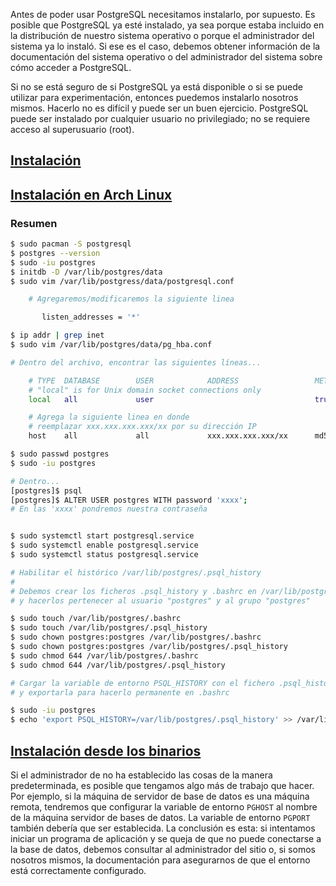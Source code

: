 Antes de poder usar PostgreSQL necesitamos instalarlo, por supuesto. Es posible que PostgreSQL ya esté instalado, ya sea porque estaba incluido en la distribución de nuestro sistema operativo o porque el administrador del sistema ya lo instaló. Si ese es el caso, debemos obtener información de la documentación del sistema operativo o del administrador del sistema sobre cómo acceder a PostgreSQL.

Si no se está seguro de si PostgreSQL ya está disponible o si se puede utilizar para experimentación, entonces puedemos instalarlo nosotros mismos. Hacerlo no es difícil y puede ser un buen ejercicio. PostgreSQL puede ser instalado por cualquier usuario no privilegiado; no se requiere acceso al superusuario (root).

## [Instalación](https://www.postgresql.org/download/)
## [Instalación en Arch Linux](https://dev.to/ojoshuacg/postgres-en-arch-linux-332)
### Resumen
```bash
$ sudo pacman -S postgresql
$ postgres --version
$ sudo -iu postgres
$ initdb -D /var/lib/postgres/data
$ sudo vim /var/lib/postgress/data/postgresql.conf

    # Agregaremos/modificaremos la siguiente linea

       listen_addresses = '*'

$ ip addr | grep inet
$ sudo vim /var/lib/postgres/data/pg_hba.conf

# Dentro del archivo, encontrar las siguientes líneas...

    # TYPE  DATABASE        USER            ADDRESS                 METHOD
    # "local" is for Unix domain socket connections only
    local   all             user                                    trust

    # Agrega la siguiente linea en donde
    # reemplazar xxx.xxx.xxx.xxx/xx por su dirección IP
    host    all             all             xxx.xxx.xxx.xxx/xx      md5

$ sudo passwd postgres
$ sudo -iu postgres

# Dentro...
[postgres]$ psql
[postgres]$ ALTER USER postgres WITH password 'xxxx';
# En las 'xxxx' pondremos nuestra contraseña


$ sudo systemctl start postgresql.service
$ sudo systemctl enable postgresql.service
$ sudo systemctl status postgresql.service

# Habilitar el histórico /var/lib/postgres/.psql_history
#
# Debemos crear los ficheros .psql_history y .bashrc en /var/lib/postgres
# y hacerlos pertenecer al usuario "postgres" y al grupo "postgres"

$ sudo touch /var/lib/postgres/.bashrc
$ sudo touch /var/lib/postgres/.psql_history
$ sudo chown postgres:postgres /var/lib/postgres/.bashrc
$ sudo chown postgres:postgres /var/lib/postgres/.psql_history
$ sudo chmod 644 /var/lib/postgres/.bashrc
$ sudo chmod 644 /var/lib/postgres/.psql_history

# Cargar la variable de entorno PSQL_HISTORY con el fichero .psql_history
# y exportarla para hacerlo permanente en .bashrc

$ sudo -iu postgres
$ echo 'export PSQL_HISTORY=/var/lib/postgres/.psql_history' >> /var/lib/postgres/.bashrc
```

## [Instalación desde los binarios](https://www.postgresql.org/docs/current/installation.html)

Si el administrador de no ha establecido las cosas de la manera predeterminada, es posible que tengamos algo más de trabajo que hacer. Por ejemplo, si la máquina de servidor de base de datos es una máquina remota, tendremos que configurar la variable de entorno `PGHOST` al nombre de la máquina servidor de bases de datos. La variable de entorno `PGPORT` también debería que ser establecida. La conclusión es esta: si intentamos iniciar un programa de aplicación y se queja de que no puede conectarse a la base de datos, debemos consultar al administrador del sitio o, si somos nosotros mismos, la documentación para asegurarnos de que el entorno está correctamente configurado.